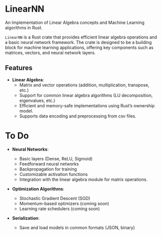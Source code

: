 # LinearNN
An Implementation of Linear Algebra concepts and Machine Learning algorithms in Rust. 

`LinearNN` is a Rust crate that provides efficient linear algebra operations and a basic neural network framework. The crate is designed to be a building block for machine learning applications, offering key components such as matrices, vectors, and neural network layers.

## Features

- **Linear Algebra**: 
  - Matrix and vector operations (addition, multiplication, transpose, etc.)
  - Support for common linear algebra algorithms (LU decomposition, eigenvalues, etc.)
  - Efficient and memory-safe implementations using Rust’s ownership model.
  - Supports data encoding and preprocessing from csv files.   

# To Do 
- **Neural Networks**:
  - Basic layers (Dense, ReLU, Sigmoid)
  - Feedforward neural networks
  - Backpropagation for training
  - Customizable activation functions
  - Integration with the linear algebra module for matrix operations.

- **Optimization Algorithms**:
  - Stochastic Gradient Descent (SGD)
  - Momentum-based optimizers (coming soon)
  - Learning rate schedulers (coming soon)

- **Serialization**:
  - Save and load models in common formats (JSON, binary)

